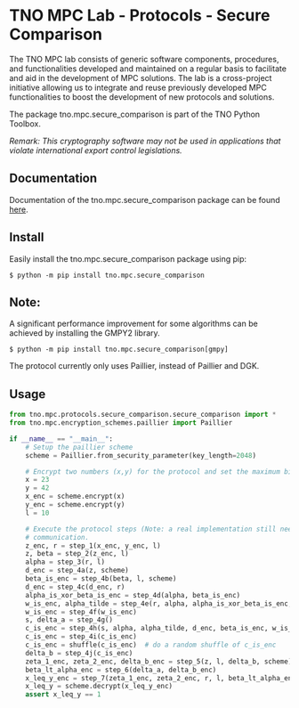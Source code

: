 # TNO MPC Lab - Protocols - Secure Comparison

The TNO MPC lab consists of generic software components, procedures, and functionalities developed and maintained on a regular basis to facilitate and aid in the development of MPC solutions. The lab is a cross-project initiative allowing us to integrate and reuse previously developed MPC functionalities to boost the development of new protocols and solutions.

The package tno.mpc.secure_comparison is part of the TNO Python Toolbox.

*Remark: This cryptography software may not be used in applications that violate international export control legislations.*

## Documentation

Documentation of the tno.mpc.secure_comparison package can be found [here](https://docs.mpc.tno.nl/protocols/secure_comparison/0.1.6).

## Install

Easily install the tno.mpc.secure_comparison package using pip:
```console
$ python -m pip install tno.mpc.secure_comparison
```

## Note:
A significant performance improvement for some algorithms can be achieved by installing the GMPY2 library.
```console
$ python -m pip install tno.mpc.secure_comparison[gmpy]
```

The protocol currently only uses Paillier, instead of Paillier and DGK.

## Usage
```python
from tno.mpc.protocols.secure_comparison.secure_comparison import *
from tno.mpc.encryption_schemes.paillier import Paillier

if __name__ == "__main__":
    # Setup the paillier scheme
    scheme = Paillier.from_security_parameter(key_length=2048)

    # Encrypt two numbers (x,y) for the protocol and set the maximum bit_length (l)
    x = 23
    y = 42
    x_enc = scheme.encrypt(x)
    y_enc = scheme.encrypt(y)
    l = 10

    # Execute the protocol steps (Note: a real implementation still needs to take care of the
    # communication. 
    z_enc, r = step_1(x_enc, y_enc, l)
    z, beta = step_2(z_enc, l)
    alpha = step_3(r, l)
    d_enc = step_4a(z, scheme)
    beta_is_enc = step_4b(beta, l, scheme)
    d_enc = step_4c(d_enc, r)
    alpha_is_xor_beta_is_enc = step_4d(alpha, beta_is_enc)
    w_is_enc, alpha_tilde = step_4e(r, alpha, alpha_is_xor_beta_is_enc, d_enc)
    w_is_enc = step_4f(w_is_enc)
    s, delta_a = step_4g()
    c_is_enc = step_4h(s, alpha, alpha_tilde, d_enc, beta_is_enc, w_is_enc, delta_a)
    c_is_enc = step_4i(c_is_enc)
    c_is_enc = shuffle(c_is_enc)  # do a random shuffle of c_is_enc
    delta_b = step_4j(c_is_enc)
    zeta_1_enc, zeta_2_enc, delta_b_enc = step_5(z, l, delta_b, scheme)
    beta_lt_alpha_enc = step_6(delta_a, delta_b_enc)
    x_leq_y_enc = step_7(zeta_1_enc, zeta_2_enc, r, l, beta_lt_alpha_enc)
    x_leq_y = scheme.decrypt(x_leq_y_enc)
    assert x_leq_y == 1
```
